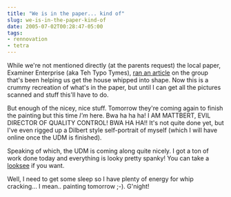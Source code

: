 ```yaml
---
title: "We is in the paper... kind of"
slug: we-is-in-the-paper-kind-of
date: 2005-07-02T00:28:47-05:00
tags:
- rennovation
- tetra
---
```

While we're not mentioned directly (at the parents request) the local paper, Examiner Enterprise (aka Teh Typo Tymes), [ran an article](http://www.examiner-enterprise.com/articles/2005/06/30/lifestyles_and_entertainment/c588.txt) on the group that's been helping us get the house whipped into shape. Now this is a crummy recreation of what's in the paper, but until I can get all the pictures scanned and stuff this'll have to do.

But enough of the nicey, nice stuff. Tomorrow they're coming again to finish the painting but this time _I'm_ here. Bwa ha ha ha! I AM MATTBERT, EVIL DIRECTOR OF QUALITY CONTROL! BWA HA HA!! It's not quite done yet, but I've even rigged up a Dilbert style self-portrait of myself (which I will have online once the UDM is finished).

Speaking of which, the UDM is coming along quite nicely. I got a ton of work done today and everything is looky pretty spanky! You can take a [looksee](http://tetra.dyndns.org/docs) if you want.

Well, I need to get some sleep so I have plenty of energy for whip cracking... I mean.. painting tomorrow ;-). G'night!
